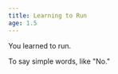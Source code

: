 ```yaml
---
title: Learning to Run
age: 1.5
---
```

You learned to run. <Mod stat="SPD"></Mod>

To say simple words, like "No." <Mod stat="COM"></Mod>
